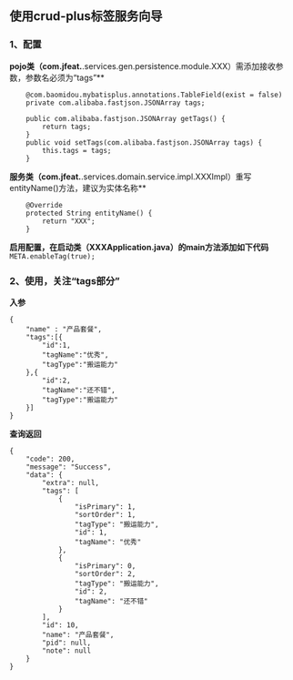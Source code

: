 ## 使用crud-plus标签服务向导
### 1、配置
**pojo类（com.jfeat.**.services.gen.persistence.module.XXX）需添加接收参数，参数名必须为“tags”**
```
    @com.baomidou.mybatisplus.annotations.TableField(exist = false)
    private com.alibaba.fastjson.JSONArray tags;

    public com.alibaba.fastjson.JSONArray getTags() {
        return tags;
    }
    public void setTags(com.alibaba.fastjson.JSONArray tags) {
        this.tags = tags;
    }
```

**服务类（com.jfeat.**.services.domain.service.impl.XXXImpl）重写entityName()方法，建议为实体名称**
```
    @Override
    protected String entityName() {
        return "XXX";
    }
```

**启用配置，在启动类（XXXApplication.java）的main方法添加如下代码**
`META.enableTag(true);`

### 2、使用，关注“tags部分”
**入参**
```
{
	"name" : "产品套餐",
	"tags":[{
		"id":1,
		"tagName":"优秀",
		"tagType":"搬运能力"
	},{
		"id":2,
		"tagName":"还不错",
		"tagType":"搬运能力"
	}]
}
```

**查询返回**
```
{
    "code": 200,
    "message": "Success",
    "data": {
        "extra": null,
        "tags": [
            {
                "isPrimary": 1,
                "sortOrder": 1,
                "tagType": "搬运能力",
                "id": 1,
                "tagName": "优秀"
            },
            {
                "isPrimary": 0,
                "sortOrder": 2,
                "tagType": "搬运能力",
                "id": 2,
                "tagName": "还不错"
            }
        ],
        "id": 10,
        "name": "产品套餐",
        "pid": null,
        "note": null
    }
}
```
